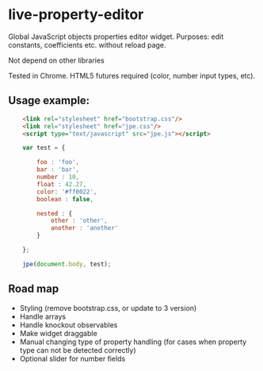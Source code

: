 live-property-editor
====================

Global JavaScript objects properties editor widget. Purposes: edit constants, coefficients etc. without reload page.

Not depend on other libraries

Tested in Chrome. HTML5 futures required (color, number input types, etc).


Usage example:
--------

```html
    <link rel="stylesheet" href="bootstrap.css"/>
    <link rel="stylesheet" href="jpe.css"/>
    <script type="text/javascript" src="jpe.js"></script>
```

```javascript
    var test = {

        foo : 'foo',
        bar : 'bar',
        number : 10,
        float : 42.27,
        color: '#ff0022',
        boolean : false,

        nested : {
            other : 'other',
            another : 'another'
        }

    };

    jpe(document.body, test);
```


Road map
--------

*   Styling (remove bootstrap.css, or update to 3 version)
*   Handle arrays
*   Handle knockout observables
*   Make widget draggable
*   Manual changing type of property handling (for cases when property type can not be detected correctly)
*   Optional slider for number fields


